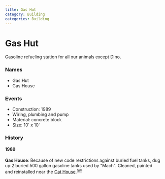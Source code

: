 ```yaml
---
title: Gas Hut
category: Building
categories: Building
---
```

# Gas Hut

Gasoline refueling station for all our animals except Dino.

### Names
- Gas Hut
- Gas House

### Events
- Construction: 1989
- Wiring, plumbing and pump
- Material: concrete block
- Size: 10' x 10'

### History

#### 1989

**Gas House**: Because of new code restrictions against buried fuel tanks, dug up 2 buried 500 gallon gasoline tanks used by "Mach". Cleaned, painted and reinstalled near the [Cat House](Cat-House).<sup>[hw][]</sup>


[hw]: History-Walt